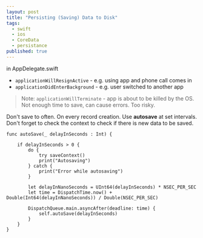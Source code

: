 ```yaml
---
layout: post
title: "Persisting (Saving) Data to Disk"
tags:
  - swift
  - ios
  - CoreData
  - persistance
published: true
---
```


in AppDelegate.swift

- `applicationWillResignActive` - e.g. using app and phone call comes in
- `applicationDidEnterBackground` - e.g. user switched to another app


> Note: `applicationWillTerminate` - app is about to be killed by the OS. Not enough time to save, can cause errors. Too risky.

Don't save to often. On every record creation. Use **autosave** at set intervals. Don't forget to check the context to check if there is new data to be saved.

	func autoSave(_ delayInSeconds : Int) {
	
	    if delayInSeconds > 0 {
	        do {
	            try saveContext()
	            print("Autosaving")
	        } catch {
	            print("Error while autosaving")
	        }
	
	        let delayInNanoSeconds = UInt64(delayInSeconds) * NSEC_PER_SEC
	        let time = DispatchTime.now() + Double(Int64(delayInNanoSeconds)) / Double(NSEC_PER_SEC)
	
	        DispatchQueue.main.asyncAfter(deadline: time) {
	            self.autoSave(delayInSeconds)
	        }
	    }
	}